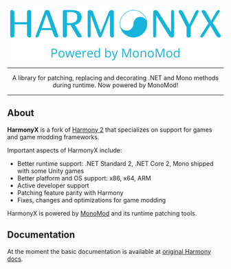<p align="center">
	<img src="./logo.png" alt="HarmonyX Logo" />
</p>

***

<p align="center">
	A library for patching, replacing and decorating .NET and Mono methods during runtime. Now powered by MonoMod!
</p>

***

## About

**HarmonyX** is a fork of [Harmony 2](https://github.com/pardeike/Harmony) that specializes on support for games and game modding frameworks.

Important aspects of HarmonyX include:

* Better runtime support: .NET Standard 2, .NET Core 2, Mono shipped with some Unity games
* Better platform and OS support: x86, x64, ARM
* Active developer support
* Patching feature parity with Harmony
* Fixes, changes and optimizations for game modding

HarmonyX is powered by [MonoMod](https://github.com/MonoMod) and its runtime patching tools.

## Documentation

At the moment the basic documentation is available at [original Harmony docs](http://pardeike.github.io/Harmony).
